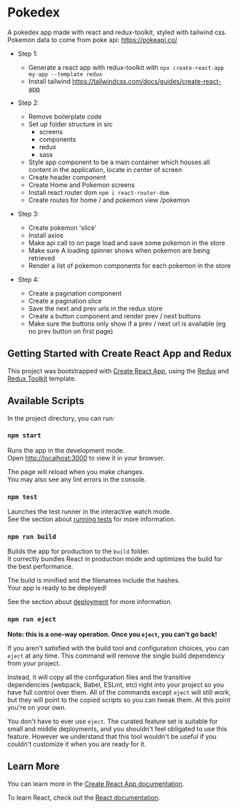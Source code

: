 # Pokedex
A pokedex app made with react and redux-toolkit, styled with tailwind css. Pokemon data to come from poke api: https://pokeapi.co/

* Step 1:
	* Generate a react app with redux-toolkit with ` npx create-react-app my-app --template redux `
	* Install tailwind https://tailwindcss.com/docs/guides/create-react-app

* Step 2:
	* Remove boilerplate code
	* Set up folder structure in src
		* screens 
		* components
		* redux
		* sass
	* Style app component to be a main container which houses all content in the application, locate in center of screen
	* Create header component
	* Create Home and Pokemon screens 
	* Install react router dom ` npm i react-router-dom `
	* Create routes for home / and pokemon view /pokemon
	

* Step 3: 
	* Create pokemon 'slice'
	* Install axios
	* Make api call to on page load and save some pokemon in the store
	* Make sure A loading spinner shows when pokemon are being retrieved 
	* Render a list of pokemon components for each pokemon in the store

* Step 4:
	* Create a pagination component 
	* Create a pagination slice
	* Save the next and prev urls in the redux store 
	* Create a button component and render prev / next buttons
	* Make sure the buttons only show if a prev / next url is available (eg no prev button on first page)


## Getting Started with Create React App and Redux

This project was bootstrapped with [Create React App](https://github.com/facebook/create-react-app), using the [Redux](https://redux.js.org/) and [Redux Toolkit](https://redux-toolkit.js.org/) template.

## Available Scripts

In the project directory, you can run:

### `npm start`

Runs the app in the development mode.\
Open [http://localhost:3000](http://localhost:3000) to view it in your browser.

The page will reload when you make changes.\
You may also see any lint errors in the console.

### `npm test`

Launches the test runner in the interactive watch mode.\
See the section about [running tests](https://facebook.github.io/create-react-app/docs/running-tests) for more information.

### `npm run build`

Builds the app for production to the `build` folder.\
It correctly bundles React in production mode and optimizes the build for the best performance.

The build is minified and the filenames include the hashes.\
Your app is ready to be deployed!

See the section about [deployment](https://facebook.github.io/create-react-app/docs/deployment) for more information.

### `npm run eject`

**Note: this is a one-way operation. Once you `eject`, you can't go back!**

If you aren't satisfied with the build tool and configuration choices, you can `eject` at any time. This command will remove the single build dependency from your project.

Instead, it will copy all the configuration files and the transitive dependencies (webpack, Babel, ESLint, etc) right into your project so you have full control over them. All of the commands except `eject` will still work, but they will point to the copied scripts so you can tweak them. At this point you're on your own.

You don't have to ever use `eject`. The curated feature set is suitable for small and middle deployments, and you shouldn't feel obligated to use this feature. However we understand that this tool wouldn't be useful if you couldn't customize it when you are ready for it.

## Learn More

You can learn more in the [Create React App documentation](https://facebook.github.io/create-react-app/docs/getting-started).

To learn React, check out the [React documentation](https://reactjs.org/).
